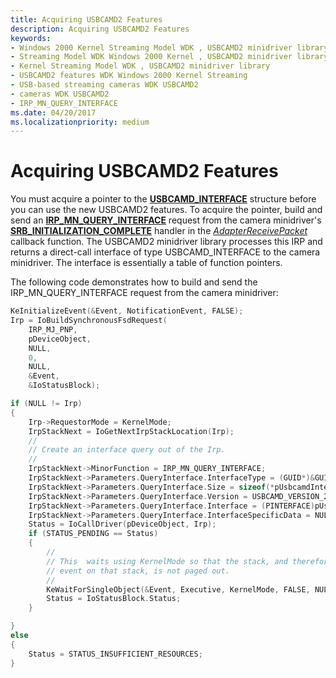 ```yaml
---
title: Acquiring USBCAMD2 Features
description: Acquiring USBCAMD2 Features
keywords:
- Windows 2000 Kernel Streaming Model WDK , USBCAMD2 minidriver library
- Streaming Model WDK Windows 2000 Kernel , USBCAMD2 minidriver library
- Kernel Streaming Model WDK , USBCAMD2 minidriver library
- USBCAMD2 features WDK Windows 2000 Kernel Streaming
- USB-based streaming cameras WDK USBCAMD2
- cameras WDK USBCAMD2
- IRP_MN_QUERY_INTERFACE
ms.date: 04/20/2017
ms.localizationpriority: medium
---
```


# Acquiring USBCAMD2 Features


You must acquire a pointer to the [**USBCAMD\_INTERFACE**](/windows-hardware/drivers/ddi/usbcamdi/ns-usbcamdi-usbcamd_interface) structure before you can use the new USBCAMD2 features. To acquire the pointer, build and send an [**IRP\_MN\_QUERY\_INTERFACE**](../kernel/irp-mn-query-interface.md) request from the camera minidriver's [**SRB\_INITIALIZATION\_COMPLETE**](./srb-initialization-complete.md) handler in the [*AdapterReceivePacket*](/windows-hardware/drivers/ddi/usbcamdi/nc-usbcamdi-padapter_receive_packet_routine) callback function. The USBCAMD2 minidriver library processes this IRP and returns a direct-call interface of type USBCAMD\_INTERFACE to the camera minidriver. The interface is essentially a table of function pointers.

The following code demonstrates how to build and send the IRP\_MN\_QUERY\_INTERFACE request from the camera minidriver:

```cpp
KeInitializeEvent(&Event, NotificationEvent, FALSE);
Irp = IoBuildSynchronousFsdRequest(
    IRP_MJ_PNP,
    pDeviceObject,
    NULL,
    0,
    NULL,
    &Event,
    &IoStatusBlock);

if (NULL != Irp)
{
    Irp->RequestorMode = KernelMode;
    IrpStackNext = IoGetNextIrpStackLocation(Irp);
    //
    // Create an interface query out of the Irp.
    //
    IrpStackNext->MinorFunction = IRP_MN_QUERY_INTERFACE;
    IrpStackNext->Parameters.QueryInterface.InterfaceType = (GUID*)&GUID_USBCAMD_INTERFACE;
    IrpStackNext->Parameters.QueryInterface.Size = sizeof(*pUsbcamdInterface);
    IrpStackNext->Parameters.QueryInterface.Version = USBCAMD_VERSION_200;
    IrpStackNext->Parameters.QueryInterface.Interface = (PINTERFACE)pUsbcamdInterface;
    IrpStackNext->Parameters.QueryInterface.InterfaceSpecificData = NULL;
    Status = IoCallDriver(pDeviceObject, Irp);
    if (STATUS_PENDING == Status)
    {
        //
        // This  waits using KernelMode so that the stack, and therefore the
        // event on that stack, is not paged out.
        //
        KeWaitForSingleObject(&Event, Executive, KernelMode, FALSE, NULL);
        Status = IoStatusBlock.Status;
    }

}
else
{
    Status = STATUS_INSUFFICIENT_RESOURCES;
}
```

 

